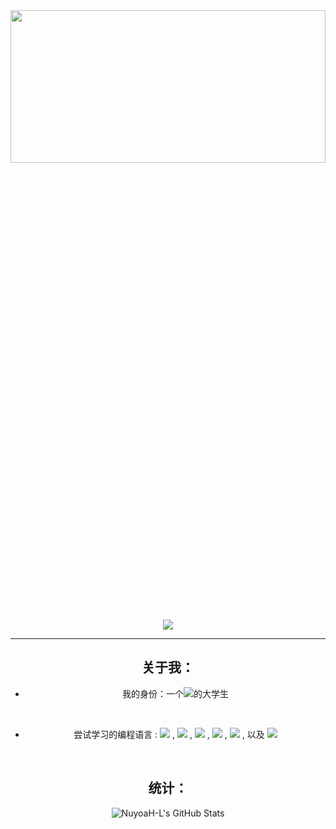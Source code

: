 <div align=center>
  <img src="https://unsplash.it/1600/900?random" width="100%" height="25%"/>
  <img src="https://profile-counter.glitch.me/NuyoaH-L/count.svg"/>

<hr/>

<h2>关于我：</h2>

- 我的身份：一个<img src="https://img.shields.io/badge/-卑微-black">的大学生

<br/>

- 尝试学习的编程语言 : 
<img src="https://img.shields.io/badge/-JavaScript-orange"> , <img src="https://img.shields.io/badge/-CSS3-blue"> , <img src="https://img.shields.io/badge/-C/C++-red"> , <img src="https://img.shields.io/badge/-HTML5-green"> , <img src="https://img.shields.io/badge/-JSON-black"> , 以及 <img src="https://img.shields.io/badge/-Python3-yellow">
<br>
<h2>统计：</h2>
<img src="https://github-readme-stats.vercel.app/api?username=NuyoaH-L&show_icons=true&theme=tokyonight" alt="NuyoaH-L's GitHub Stats" />
